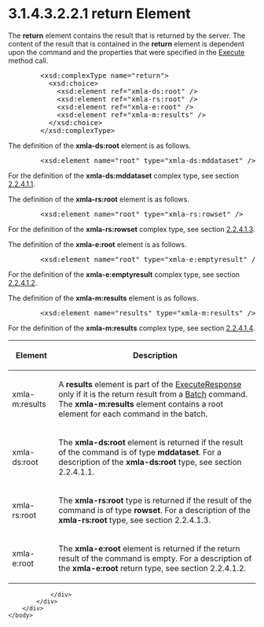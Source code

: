 <html dir="LTR" xmlns:mshelp="http://msdn.microsoft.com/mshelp" xmlns:ddue="http://ddue.schemas.microsoft.com/authoring/2003/5" xmlns:xlink="http://www.w3.org/1999/xlink" xmlns:tool="http://www.microsoft.com/tooltip">
    <head>
        <meta http-equiv="Content-Type" content="text/html; CHARSET=utf-8"></meta>
        <meta name="save" content="history"></meta>
        <title>3.1.4.3.2.2.1 return Element</title>
        <xml>
            <mshelp:toctitle title="3.1.4.3.2.2.1 return Element"></mshelp:toctitle>
            <mshelp:rltitle title="[MS-SSAS]: return Element"></mshelp:rltitle>
            <mshelp:keyword index="A" term="b6fe7bf3-bff3-44cf-9506-a114b72792b3"></mshelp:keyword>
            <mshelp:attr name="DCSext.ContentType" value="open specification"></mshelp:attr>
            <mshelp:attr name="AssetID" value="b6fe7bf3-bff3-44cf-9506-a114b72792b3"></mshelp:attr>
            <mshelp:attr name="TopicType" value="kbRef"></mshelp:attr>
            <mshelp:attr name="DCSext.Title" value="[MS-SSAS]: return Element" />
        </xml>
    </head>
    <body>
        <div id="header">
            <h1 class="heading">3.1.4.3.2.2.1 return Element</h1>
        </div>
        <div id="mainSection">
            <div id="mainBody">
                <div id="allHistory" class="saveHistory"></div>
                <div id="sectionSection0" class="section" name="collapseableSection">
                    

<p>The <b>return</b> element contains the result that is
returned by the server. The content of the result that is contained in the <b>return</b>
element is dependent upon the command and the properties that were specified in
the <a href="d4fc7522-6b6a-4716-b90b-61d39843911d.md">Execute</a> method
call.</p>

<dl>
<dd>
<div><pre>   &lt;xsd:complexType name=&quot;return&quot;&gt;
     &lt;xsd:choice&gt;
       &lt;xsd:element ref=&quot;xmla-ds:root&quot; /&gt;
       &lt;xsd:element ref=&quot;xmla-rs:root&quot; /&gt;
       &lt;xsd:element ref=&quot;xmla-e:root&quot; /&gt;
       &lt;xsd:element ref=&quot;xmla-m:results&quot; /&gt;
     &lt;/xsd:choice&gt;
   &lt;/xsd:complexType&gt;
</pre></div>
</dd></dl>

<p>The definition of the <b>xmla-ds:root</b> element is as
follows.</p>

<dl>
<dd>
<div><pre>   &lt;xsd:element name=&quot;root&quot; type=&quot;xmla-ds:mddataset&quot; /&gt;
</pre></div>
</dd></dl>

<p>For the definition of the <b>xmla-ds:mddataset</b> complex
type, see section <a href="62402f88-5083-4e48-beaf-5edfbacc9106.md">2.2.4.1.1</a>.</p>

<p>The definition of the <b>xmla-rs:root</b> element is as
follows.</p>

<dl>
<dd>
<div><pre>   &lt;xsd:element name=&quot;root&quot; type=&quot;xmla-rs:rowset&quot; /&gt;
</pre></div>
</dd></dl>

<p>For the definition of the <b>xmla-rs:rowset</b> complex
type, see section <a href="860014a9-5c85-4f38-bd6b-3c5c1d4403a1.md">2.2.4.1.3</a>.</p>

<p>The definition of the <b>xmla-e:root</b> element is as
follows.</p>

<dl>
<dd>
<div><pre>   &lt;xsd:element name=&quot;root&quot; type=&quot;xmla-e:emptyresult&quot; /&gt;
</pre></div>
</dd></dl>

<p>For the definition of the <b>xmla-e:emptyresult</b> complex type,
see section <a href="e2751688-2c1a-479c-85b4-54bb909183aa.md">2.2.4.1.2</a>.</p>

<p>The definition of the <b>xmla-m:results</b> element is as
follows.</p>

<dl>
<dd>
<div><pre>   &lt;xsd:element name=&quot;results&quot; type=&quot;xmla-m:results&quot; /&gt;
</pre></div>
</dd></dl>

<p>For the definition of the <b>xmla-m:results</b> complex
type, see section <a href="0f9ccf3d-05d7-4b43-97c3-a3037b1ec2f1.md">2.2.4.1.4</a>.</p>

<table>
 <thead>
  <tr>
   <th>
   <p>Element</p>
   </th>
   <th>
   <p>Description</p>
   </th>
  </tr>
 </thead>
 <tr>
  <td>
  <p>xmla-m:results</p>
  </td>
  <td>
  <p>A <b>results</b> element is part of the <a href="1174538f-7cc6-4912-9bbe-f5615db56e43.md">ExecuteResponse</a> only if
  it is the return result from a <a href="da0ff75f-5c7a-449b-ab2f-c0b00403642b.md">Batch</a> command. The <b>xmla-m:results</b>
  element contains a root element for each command in the batch.</p>
  </td>
 </tr>
 <tr>
  <td>
  <p>xmla-ds:root</p>
  </td>
  <td>
  <p>The <b>xmla-ds:root</b> element is returned if the
  result of the command is of type <b>mddataset</b>. For a description of the <b>xmla-ds:root</b>
  type, see section 2.2.4.1.1.</p>
  </td>
 </tr>
 <tr>
  <td>
  <p>xmla-rs:root</p>
  </td>
  <td>
  <p>The <b>xmla-rs:root</b> type is returned if the result
  of the command is of type <b>rowset</b>. For a description of the <b>xmla-rs:root</b>
  type, see section 2.2.4.1.3.</p>
  </td>
 </tr>
 <tr>
  <td>
  <p>xmla-e:root</p>
  </td>
  <td>
  <p>The <b>xmla-e:root</b> element is returned if the
  return result of the command is empty. For a description of the <b>xmla-e:root</b>
  return type, see section 2.2.4.1.2.</p>
  </td>
 </tr>
</table>

<p> </p>


                </div>
            </div>
        </div>
    </body>
</html>